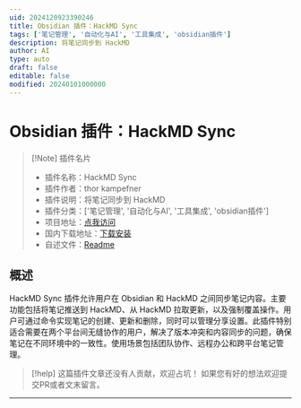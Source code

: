 ```yaml
---
uid: 2024120923390246
title: Obsidian 插件：HackMD Sync
tags: ['笔记管理', '自动化与AI', '工具集成', 'obsidian插件']
description: 将笔记同步到 HackMD
author: AI
type: auto
draft: false
editable: false
modified: 20240101000000
---
```


# Obsidian 插件：HackMD Sync

> [!Note] 插件名片
> - 插件名称：HackMD Sync
> - 插件作者：thor kampefner
> - 插件说明：将笔记同步到 HackMD
> - 插件分类：['笔记管理', '自动化与AI', '工具集成', 'obsidian插件']
> - 项目地址：[点我访问](https://github.com/thor314/hackmd-obsidian)
> - 国内下载地址：[下载安装](https://pkmer.cn/products/plugin/pluginMarket/?hackmd-sync)
> - 自述文件：[Readme](https://ghproxy.net/https://raw.githubusercontent.com/thor314/hackmd-obsidian/main/README.md)



## 概述

HackMD Sync 插件允许用户在 Obsidian 和 HackMD 之间同步笔记内容。主要功能包括将笔记推送到 HackMD、从 HackMD 拉取更新，以及强制覆盖操作。用户可通过命令实现笔记的创建、更新和删除，同时可以管理分享设置。此插件特别适合需要在两个平台间无缝协作的用户，解决了版本冲突和内容同步的问题，确保笔记在不同环境中的一致性。使用场景包括团队协作、远程办公和跨平台笔记管理。


> [!help] 
> 这篇插件文章还没有人贡献，欢迎占坑！
> 如果您有好的想法欢迎提交PR或者文末留言。
> 

---



